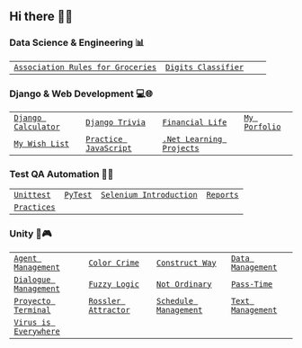 ## Hi there 👋✨


### Data Science & Engineering 📊
|  |  |  |  |
| :--- | :--- | :--- | :--- |
| [`Association Rules for Groceries`](https://github.com/HumbertoJim/AssociationRulesForGroceries) | [`Digits Classifier`](https://github.com/HumbertoJim/DigitsClassifier) |  |  |


### Django & Web Development 💻🌐
|  |  |  |  |
| :--- | :--- | :--- | :--- |
| [`Django Calculator`](https://github.com/HumbertoJim/Django-Calculator) | [`Django Trivia`](https://github.com/HumbertoJim/Django-Trivia) | [`Financial Life`](https://github.com/HumbertoJim/Financial-Life) | [`My Porfolio`](https://github.com/HumbertoJim/MyPortfolio) |
| [`My Wish List`](https://github.com/HumbertoJim/MyWishList) | [`Practice JavaScript`](https://github.com/HumbertoJim/PracticeJavaScript) | [`.Net Learning Projects`](https://github.com/HumbertoJim/Dot-NET-Learning-Projects) |  |


### Test QA Automation 💽🤖
|  |  |  |  |
| :--- | :--- | :--- | :--- |
| [`Unittest`](https://github.com/HumbertoJim/SeleniumTestQaAutomation/tree/main/unittest_examples) | [`PyTest`](https://github.com/HumbertoJim/SeleniumTestQaAutomation/tree/main/pytest_examples) | [`Selenium Introduction`](https://github.com/HumbertoJim/SeleniumTestQaAutomation/tree/main/selenium_introduction) | [`Reports`](https://github.com/HumbertoJim/SeleniumTestQaAutomation/tree/main/reports) |
| [`Practices`](https://github.com/HumbertoJim/SeleniumTestQaAutomation/tree/main/practice) | | | |



### Unity 👾🎮
|  |  |  |  |
| :--- | :--- | :--- | :--- |
| [`Agent Management`](https://github.com/HumbertoJim/AgentManagement) | [`Color Crime`](https://gamedevclubucaribe.itch.io/color-crime) | [`Construct Way`](https://gamedevclubucaribe.itch.io/construction-way) | [`Data Management`](https://github.com/HumbertoJim/DataManagement) |
| [`Dialogue Management`](https://github.com/HumbertoJim/DialogueManagement) | [`Fuzzy Logic`](https://github.com/HumbertoJim/FuzzyLogicUnity) | [`Not Ordinary`](https://gamedevclubucaribe.itch.io/not-ordinary) | [`Pass-Time`](https://play.google.com/store/apps/details?id=com.Passtime.Passtime&pli=1) |
| [`Proyecto Terminal`](https://drive.google.com/file/d/1dV1qnHNIbp2-VI_aG3xTncx8WQ8zdvd9/view?pli=1) | [`Rossler Attractor`](https://github.com/HumbertoJim/RosslerAttractor) | [`Schedule Management`](https://github.com/HumbertoJim/ScheduleManagement) | [`Text Management`](https://github.com/HumbertoJim/TextManagement) |
| [`Virus is Everywhere`](https://gamedevclubucaribe.itch.io/virus-everywhere) |  |  |  |



<!--
**HumbertoJim/humbertojim** is a ✨ _special_ ✨ repository because its `README.md` (this file) appears on your GitHub profile.

Here are some ideas to get you started:

- 🔭 I’m currently working on ...
- 🌱 I’m currently learning ...
- 👯 I’m looking to collaborate on ...
- 🤔 I’m looking for help with ...
- 💬 Ask me about ...
- 📫 How to reach me: ...
- 😄 Pronouns: ...
- ⚡ Fun fact: ...
-->

<!--
## Future sections

### Tiktok Challenges 🌱🏆
|  |  |
| :--- | :--- |
| [`@python4all challenger`](https://github.com/HumbertoJim/TiktokChallenges/tree/main/challengers/python4all) |  |
-->